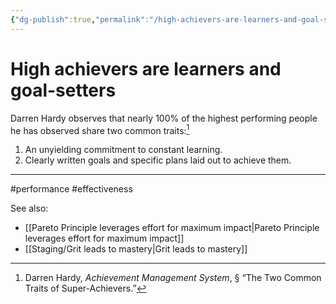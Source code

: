 ```yaml
---
{"dg-publish":true,"permalink":"/high-achievers-are-learners-and-goal-setters/"}
---
```


# High achievers are learners and goal-setters

Darren Hardy observes that nearly 100% of the highest performing people he has observed share two common traits:[^1]

1. ﻿﻿﻿An unyielding commitment to constant learning.
2. ﻿﻿﻿Clearly written goals and specific plans laid out to achieve them.


---
#performance #effectiveness 

See also:
- [[Pareto Principle leverages effort for maximum impact\|Pareto Principle leverages effort for maximum impact]]
- [[Staging/Grit leads to mastery\|Grit leads to mastery]]

[^1]: Darren Hardy, *Achievement Management System*, § “The Two Common Traits of Super-Achievers.”